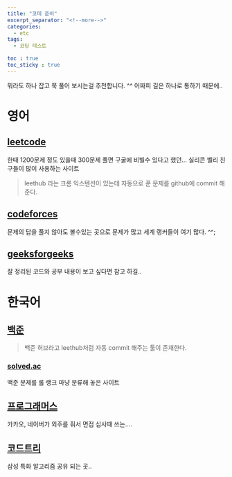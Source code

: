 ```yaml
---
title: "코테 준비"
excerpt_separator: "<!--more-->"
categories:
  - etc
tags:
  - 코딩 테스트

toc : true
toc_sticky : true
---
```


뭐라도 하나 잡고 쭉 풀어 보시는걸 추천합니다. ^^ 어짜피 길은 하나로 통하기 때문에..   

# 영어 
## [leetcode](https://leetcode.com/)
한때 1200문제 정도 있을때 300문제 풀면 구굴에 비빌수 있다고 했던... 실리콘 벨리 친구들이 많이 사용하는 사이트    
> leethub 라는 크롬 익스텐션이 있는데 자동으로 푼 문제를 github에 commit 해준다.

## [codeforces](https://codeforces.com/)
문제의 답을 풀지 않아도 볼수있는 곳으로 문제가 많고 세계 랭커들이 여기 많다. ^^;    
## [geeksforgeeks](https://www.geeksforgeeks.org/)
잘 정리된 코드와 공부 내용이 보고 싶다면 참고 하길..   

# 한국어
## [백준](https://www.acmicpc.net/)  
> 백준 허브라고 leethub처럼 자동 commit 해주는 툴이 존재한다.

### [solved.ac](https://solved.ac/problems/level)     
백준 문제를 롤 랭크 마냥 분류해 놓은 사이트    

## [프로그래머스](https://programmers.co.kr/)   
카카오, 네이버가 외주를 줘서 면접 심사때 쓰는.... 

## [코드트리](https://www.codetree.ai/curriculums/4)   
삼성 특화 알고리즘 공유 되는 곳..     
